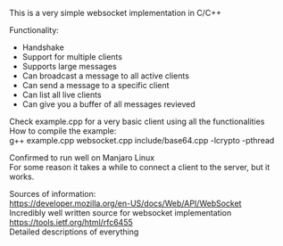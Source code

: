 This is a very simple websocket implementation in C/C++<br>

Functionality:
- Handshake
- Support for multiple clients
- Supports large messages
- Can broadcast a message to all active clients
- Can send a message to a specific client
- Can list all live clients
- Can give you a buffer of all messages revieved

Check example.cpp for a very basic client using all the functionalities<br>
How to compile the example:<br>
g++ example.cpp websocket.cpp include/base64.cpp -lcrypto -pthread<br>


Confirmed to run well on Manjaro Linux<br>
For some reason it takes a while to connect a client to the server, but it works.<br>


Sources of information:<br>
https://developer.mozilla.org/en-US/docs/Web/API/WebSocket<br>
Incredibly well written source for websocket implementation<br>
https://tools.ietf.org/html/rfc6455<br>
Detailed descriptions of everything<br>
